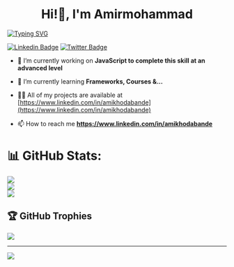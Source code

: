 <h1 align="center" >Hi!👋, I'm Amirmohammad</h1>

<a align="center" href="https://git.io/typing-svg"><img src="https://readme-typing-svg.demolab.com?font=Fira+Code&pause=8000&color=00A9FF&width=500&lines=A+passionate+Front-end+developer" alt="Typing SVG" /></a>


[![Linkedin Badge](https://img.shields.io/badge/-LinkedIn-0e76a8?style=flat-square&logo=Linkedin&logoColor=white)](https://www.linkedin.com/in/amikhodabande/)
[![Twitter Badge](https://img.shields.io/badge/-Twitter-00acee?style=flat-square&logo=Twitter&logoColor=white)](https://twitter.com/ikhodabande)

- 🔭 I’m currently working on **JavaScript to complete this skill at an advanced level**

- 🌱 I’m currently learning **Frameworks, Courses &...**

- 👨‍💻 All of my projects are available at [https://www.linkedin.com/in/amikhodabande](https://www.linkedin.com/in/amikhodabande)

- 📫 How to reach me **https://www.linkedin.com/in/amikhodabande**


# 📊 GitHub Stats:
![](https://github-readme-stats.vercel.app/api?username=ikhodabande&theme=midnight-purple&hide_border=false&include_all_commits=false&count_private=false)<br/>
![](https://github-readme-streak-stats.herokuapp.com/?user=ikhodabande&theme=midnight-purple&hide_border=false)<br/>
![](https://github-readme-stats.vercel.app/api/top-langs/?username=ikhodabande&theme=midnight-purple&hide_border=false&include_all_commits=false&count_private=false&layout=compact)<br/>

## 🏆 GitHub Trophies
![](https://github-profile-trophy.vercel.app/?username=ikhodabande&theme=radical&no-frame=false&no-bg=true&margin-w=4)

---
[![](https://visitcount.itsvg.in/api?id=ikhodabande&icon=0&color=0)](https://visitcount.itsvg.in)

<!-- Proudly created with GPRM ( https://gprm.itsvg.in ) -->
